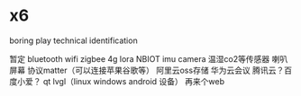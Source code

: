 # x6
boring play 
technical identification

暂定
bluetooth wifi zigbee 4g lora NBIOT 
imu camera 温湿co2等传感器 喇叭 屏幕
协议matter（可以连接苹果谷歌等）
阿里云oss存储 华为云会议 腾讯云？百度小爱？
qt lvgl（linux windows android 设备）
再来个web
